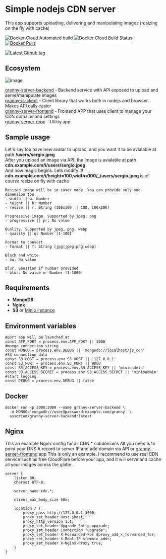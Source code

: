# Simple nodejs CDN server

This app supports uploading, delivering and manipulating images (resizing on the fly with cache)

[![Docker Cloud Automated build](https://img.shields.io/docker/cloud/automated/assorium/granny-server-backend?style=for-the-badge "Docker Cloud Automated build")](https://hub.docker.com/r/assorium/granny-server-backend "Docker Cloud Automated build")
[![Docker Cloud Build Status](https://img.shields.io/docker/cloud/build/assorium/granny-server-backend?style=for-the-badge "Docker Cloud Build Status")](https://hub.docker.com/r/assorium/granny-server-backend "Docker Cloud Build Status")
[![Docker Pulls](https://img.shields.io/docker/pulls/assorium/granny-server-backend?style=for-the-badge "Docker Pulls")](https://hub.docker.com/r/assorium/granny-server-backend "Docker Pulls")  <br/>

[![Latest Github tag](https://img.shields.io/github/v/tag/mrspartak/granny-server-backend?sort=date&style=for-the-badge "Latest Github tag")](https://github.com/mrspartak/granny-server-backend/releases "Latest Github tag")

## Ecosystem
![image](https://user-images.githubusercontent.com/993910/74678258-8f250380-51cb-11ea-9b5e-1640e713380e.PNG)

[granny-server-backend](https://github.com/mrspartak/granny-server-backend "granny-server-backend") - Backend service with API exposed to upload and serve/manipulate images  
[granny-js-client](https://github.com/mrspartak/granny-js-client "granny-js-client") - Client library that works both in nodejs and browser. Makes API calls easier  
[granny-server-frontend](https://github.com/mrspartak/granny-server-frontend "granny-server-frontend") - Frontend APP that uses client to manage your CDN domains and settings  
[granny-server-cron](https://github.com/mrspartak/granny-server-cron "granny-server-cron") - Utility app  

## Sample usage
Let's say tou have new avatar to upload, and you want it to be avialable at path **/users/sergio.jpeg**  
After you upload an image via API, the image is avialable at path **cdn.example.com/i/users/sergio.jpeg**  
And now magic begins. Lets modify it! **cdn.example.com/i/height=100,width=100/_/users/sergio.jpeg** is of course resize on fly with cache  
```
Resized image will be in cover mode. You can provide only one dimension too
- width || w: Number
- height || h: Number
- resize || r: String (100x100 || 100, 100x200)

Progressive image. Supported by jpeg, png
- progressive || pr: No value

Quality. Supported by jpeg, png, webp
- quality || q: Number [1-100]

Format to convert
- format || f: String [jpg|jpeg|png|webp]

Black and white
- bw: No value

Blur. Gaussian if number provided
- blur: No value or Number [1-1000]
```

## Requirements
- **MongoDB**  
- **Nginx**
- **S3** or [Minio instance](https://min.io/)

## Environment variables
    #port app will be launched at
    const APP_PORT = process.env.APP_PORT || 3000
    #mongo connection string
    const MONGO = process.env.DEBUG || 'mongodb://localhost/js_cdn'
    #S3 connection data
    const S3_HOST = process.env.S3_HOST || '127.0.0.1'
    const S3_PORT = process.env.S3_PORT || 9000
    const S3_ACCESS_KEY = process.env.S3_ACCESS_KEY || 'minioadmin'
    const S3_ACCESS_SECRET = process.env.S3_ACCESS_SECRET || 'minioadmin'
    #start logging
    const DEBUG = process.env.DEBUG || false
    
## Docker
```
docker run -p 3000:3000 --name granny-server-backend \
  -e MONGO='mongodb://user@password:example.com/granny' \
  assorium/granny-server-backend:latest
```

## Nginx
This an example Nginx config for all CDN.* subdomains
All you need is to point your DNS A record to server IP and add domain via API or [granny-server-frontend](https://github.com/mrspartak/granny-server-frontend "granny-server-frontend") app
This is only an example. I recommend to use real CDN service such as free CloudFlare before your app, and it will serve and cache all your images across the globe.
```
server {
    listen 80;
    charset UTF-8;
        
    server_name cdn.*;
    
    client_max_body_size 60m;
    
    location / {
        proxy_pass http://127.0.0.1:3000;
        proxy_set_header Host $host;
        proxy_http_version 1.1;
        proxy_set_header Upgrade $http_upgrade;
        proxy_set_header Connection "upgrade";
        proxy_set_header X-Forwarded-For $proxy_add_x_forwarded_for;
        proxy_set_header X-Real-IP $remote_addr;
        proxy_set_header X-NginX-Proxy true;
    }
}
```
